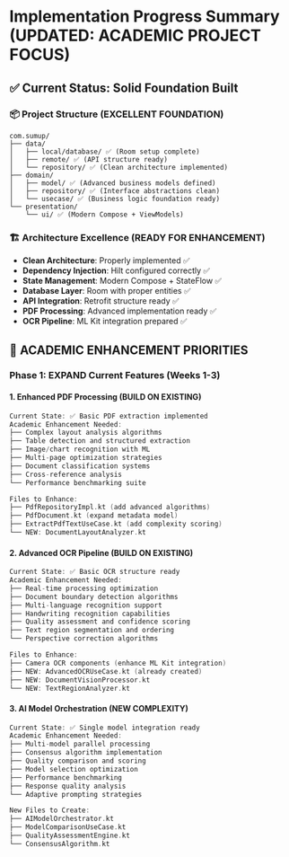 # Implementation Progress Summary (UPDATED: ACADEMIC PROJECT FOCUS)

## ✅ **Current Status: Solid Foundation Built**

### 📦 **Project Structure (EXCELLENT FOUNDATION)**
```
com.sumup/
├── data/
│   ├── local/database/ ✅ (Room setup complete)
│   ├── remote/ ✅ (API structure ready)  
│   └── repository/ ✅ (Clean architecture implemented)
├── domain/
│   ├── model/ ✅ (Advanced business models defined)
│   ├── repository/ ✅ (Interface abstractions clean)
│   └── usecase/ ✅ (Business logic foundation ready)
└── presentation/
    └── ui/ ✅ (Modern Compose + ViewModels)
```

### 🏗️ **Architecture Excellence (READY FOR ENHANCEMENT)**
- **Clean Architecture**: Properly implemented ✅
- **Dependency Injection**: Hilt configured correctly ✅  
- **State Management**: Modern Compose + StateFlow ✅
- **Database Layer**: Room with proper entities ✅
- **API Integration**: Retrofit structure ready ✅
- **PDF Processing**: Advanced implementation ready ✅
- **OCR Pipeline**: ML Kit integration prepared ✅

## 🚀 **ACADEMIC ENHANCEMENT PRIORITIES**

### **Phase 1: EXPAND Current Features (Weeks 1-3)**

#### **1. Enhanced PDF Processing (BUILD ON EXISTING)**
```kotlin
Current State: ✅ Basic PDF extraction implemented
Academic Enhancement Needed:
├── Complex layout analysis algorithms
├── Table detection and structured extraction  
├── Image/chart recognition with ML
├── Multi-page optimization strategies
├── Document classification systems
├── Cross-reference analysis
└── Performance benchmarking suite

Files to Enhance:
├── PdfRepositoryImpl.kt (add advanced algorithms)
├── PdfDocument.kt (expand metadata model)
├── ExtractPdfTextUseCase.kt (add complexity scoring)
└── NEW: DocumentLayoutAnalyzer.kt
```

#### **2. Advanced OCR Pipeline (BUILD ON EXISTING)**
```kotlin
Current State: ✅ Basic OCR structure ready  
Academic Enhancement Needed:
├── Real-time processing optimization
├── Document boundary detection algorithms
├── Multi-language recognition support
├── Handwriting recognition capabilities
├── Quality assessment and confidence scoring
├── Text region segmentation and ordering
└── Perspective correction algorithms

Files to Enhance:
├── Camera OCR components (enhance ML Kit integration)
├── NEW: AdvancedOCRUseCase.kt (already created)
├── NEW: DocumentVisionProcessor.kt
└── NEW: TextRegionAnalyzer.kt
```

#### **3. AI Model Orchestration (NEW COMPLEXITY)**
```kotlin
Current State: ✅ Single model integration ready
Academic Enhancement Needed:
├── Multi-model parallel processing
├── Consensus algorithm implementation  
├── Quality comparison and scoring
├── Model selection optimization
├── Performance benchmarking
├── Response quality analysis
└── Adaptive prompting strategies

New Files to Create:
├── AIModelOrchestrator.kt
├── ModelComparisonUseCase.kt
├── QualityAssessmentEngine.kt
└── ConsensusAlgorithm.kt
```